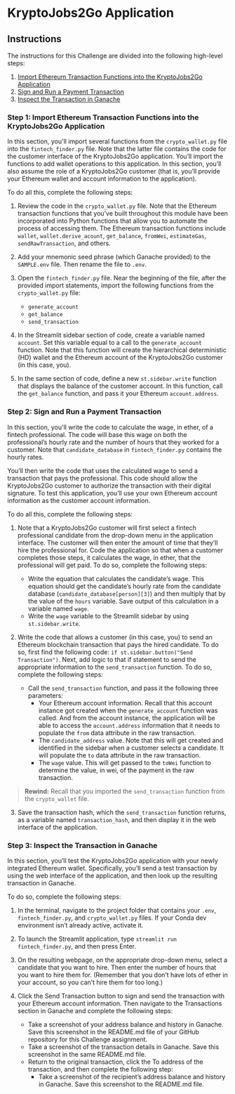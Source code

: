 # KryptoJobs2Go Application

## Instructions

The instructions for this Challenge are divided into the following high-level steps:

1. [Import Ethereum Transaction Functions into the KryptoJobs2Go Application](#step-1-import-ethereum-transaction-functions-into-the-kryptojobs2go-application)
2. [Sign and Run a Payment Transaction](#step-2-sign-and-run-a-payment-transaction)
3. [Inspect the Transaction in Ganache](#step-3-inspect-the-transaction-in-ganache)

### Step 1: Import Ethereum Transaction Functions into the KryptoJobs2Go Application

In this section, you'll import several functions from the `crypto_wallet.py` file into the `fintech_finder.py` file. Note that the latter file contains the code for the customer interface of the KryptoJobs2Go application. You’ll import the functions to add wallet operations to this application. In this section, you’ll also assume the role of a KryptoJobs2Go customer (that is, you’ll provide your Ethereum wallet and account information to the application).

To do all this, complete the following steps:

1. Review the code in the `crypto_wallet.py` file. Note that the Ethereum transaction functions that you’ve built throughout this module have been incorporated into Python functions that allow you to automate the process of accessing them. The Ethereum transaction functions include `wallet`, `wallet.derive_acount`, `get_balance`, `fromWei`, `estimateGas`, `sendRawTransaction`, and others.

2. Add your mnemonic seed phrase (which Ganache provided) to the `SAMPLE.env` file. Then rename the file to `.env`.

3. Open the `fintech_finder.py` file. Near the beginning of the file, after the provided import statements, import the following functions from the `crypto_wallet.py` file:
    - `generate_account`
    - `get_balance`
    - `send_transaction`

4. In the Streamlit sidebar section of code, create a variable named `account`. Set this variable equal to a call to the `generate_account` function. Note that this function will create the hierarchical deterministic (HD) wallet and the Ethereum account of the KryptoJobs2Go customer (in this case, you).

5. In the same section of code, define a new `st.sidebar.write` function that displays the balance of the customer account. In this function, call the `get_balance` function, and pass it your Ethereum `account.address`.

### Step 2: Sign and Run a Payment Transaction

In this section, you'll write the code to calculate the wage, in ether, of a fintech professional. The code will base this wage on both the professional’s hourly rate and the number of hours that they worked for a customer. Note that `candidate_database` in `fintech_finder.py` contains the hourly rates.

You’ll then write the code that uses the calculated wage to send a transaction that pays the professional. This code should allow the KryptoJobs2Go customer to authorize the transaction with their digital signature. To test this application, you’ll use your own Ethereum account information as the customer account information.

To do all this, complete the following steps:

1. Note that a KryptoJobs2Go customer will first select a fintech professional candidate from the drop-down menu in the application interface. The customer will then enter the amount of time that they’ll hire the professional for. Code the application so that when a customer completes those steps, it calculates the wage, in ether, that the professional will get paid. To do so, complete the following steps:
    - Write the equation that calculates the candidate’s wage. This equation should get the candidate’s hourly rate from the candidate database (`candidate_database[person][3]`) and then multiply that by the value of the `hours` variable. Save output of this calculation in a variable named `wage`.
    - Write the `wage` variable to the Streamlit sidebar by using `st.sidebar.write`.

2. Write the code that allows a customer (in this case, you) to send an Ethereum blockchain transaction that pays the hired candidate. To do so, first find the following code: `if st.sidebar.button("Send Transaction")`. Next, add logic to that if statement to send the appropriate information to the `send_transaction` function. To do so, complete the following steps:
    - Call the `send_transaction` function, and pass it the following three parameters:
        - Your Ethereum account information. Recall that this account instance got created when the `generate_account` function was called. And from the account instance, the application will be able to access the `account.address` information that it needs to populate the `from` data attribute in the raw transaction.
        - The `candidate_address` value. Note that this will get created and identified in the sidebar when a customer selects a candidate. It will populate the `to` data attribute in the raw transaction.
        - The `wage` value. This will get passed to the `toWei` function to determine the value, in wei, of the payment in the raw transaction.

> **Rewind:** Recall that you imported the `send_transaction` function from the `crypto_wallet` file.

3. Save the transaction hash, which the `send_transaction` function returns, as a variable named `transaction_hash`, and then display it in the web interface of the application.

### Step 3: Inspect the Transaction in Ganache

In this section, you’ll test the KryptoJobs2Go application with your newly integrated Ethereum wallet. Specifically, you’ll send a test transaction by using the web interface of the application, and then look up the resulting transaction in Ganache.

To do so, complete the following steps:

1. In the terminal, navigate to the project folder that contains your `.env`, `fintech_finder.py`, and `crypto_wallet.py` files. If your Conda dev environment isn’t already active, activate it.

2. To launch the Streamlit application, type `streamlit run fintech_finder.py`, and then press Enter.

3. On the resulting webpage, on the appropriate drop-down menu, select a candidate that you want to hire. Then enter the number of hours that you want to hire them for. (Remember that you don’t have lots of ether in your account, so you can’t hire them for too long.)

4. Click the Send Transaction button to sign and send the transaction with your Ethereum account information. Then navigate to the Transactions section in Ganache and complete the following steps:
    - Take a screenshot of your address balance and history in Ganache. Save this screenshot in the README.md file of your GitHub repository for this Challenge assignment.
    - Take a screenshot of the transaction details in Ganache. Save this screenshot in the same README.md file.
    - Return to the original transaction, click the To address of the transaction, and then complete the following step:
        - Take a screenshot of the recipient’s address balance and history in Ganache. Save this screenshot to the README.md file.
